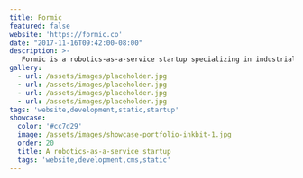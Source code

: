 ```yaml
---
title: Formic
featured: false
website: 'https://formic.co'
date: "2017-11-16T09:42:00-08:00"
description: >-
   Formic is a robotics-as-a-service startup specializing in industrial automation. This project involved the development of a new website based on designs provided by [Elephant](). This website uses Jekyll as a static site generator and DatoCMS for content management.  
gallery:
  - url: /assets/images/placeholder.jpg
  - url: /assets/images/placeholder.jpg
  - url: /assets/images/placeholder.jpg
  - url: /assets/images/placeholder.jpg
tags: 'website,development,static,startup'
showcase:
  color: '#cc7d29'
  image: /assets/images/showcase-portfolio-inkbit-1.jpg
  order: 20
  title: A robotics-as-a-service startup
  tags: 'website,development,cms,static'
---
```


